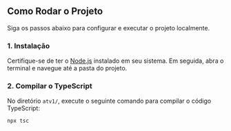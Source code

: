 ## Como Rodar o Projeto

Siga os passos abaixo para configurar e executar o projeto localmente.

### 1. Instalação

Certifique-se de ter o [Node.js](https://nodejs.org/) instalado em seu sistema. Em seguida, abra o terminal e navegue até a pasta do projeto.

### 2. Compilar o TypeScript

No diretório `atv1/`, execute o seguinte comando para compilar o código TypeScript:

```bash
npx tsc